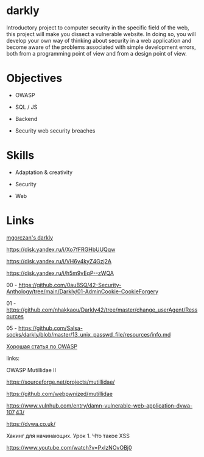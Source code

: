 # darkly
Introductory project to computer security in the specific field of the web, this project will make you dissect a vulnerable website. In doing so, you will develop your own way of thinking about security in a web application and become aware of the problems associated with simple development errors, both from a programming point of view and from a design point of view.

#  Objectives

* OWASP

* SQL / JS

* Backend

* Security web security breaches

# Skills

* Adaptation & creativity

* Security

* Web

# Links



[mgorczan's darkly](https://profile.intra.42.fr/users/mgorczan)

https://disk.yandex.ru/i/Xo7fFRGHbUUQqw

https://disk.yandex.ru/i/VH6y4kyZ4Gzj2A

https://disk.yandex.ru/i/h5m9vEqP--zWQA

00 - https://github.com/0auBSQ/42-Security-Anthology/tree/main/Darkly/01-AdminCookie-CookieForgery

01 - https://github.com/nhakkaou/Darkly42/tree/master/change_userAgent/Ressources

05 - https://github.com/Salsa-socks/darkly/blob/master/13_unix_passwd_file/resources/info.md


[Хорошая статья по OWASP](https://owasp.org/www-community/attacks/)

links:

OWASP Mutillidae II

https://sourceforge.net/projects/mutillidae/

https://github.com/webpwnized/mutillidae


https://www.vulnhub.com/entry/damn-vulnerable-web-application-dvwa-107,43/

https://dvwa.co.uk/

Хакинг для начинающих. Урок 1. Что такое XSS

https://www.youtube.com/watch?v=PxIzNOvOBj0